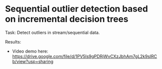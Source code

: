 # Sequential outlier detection based on incremental decision trees
Task: Detect outliers in stream/sequential data. 

Results:

- Video demo here: https://drive.google.com/file/d/1PV5Is9gPDRjWvCXzJbhAm7gL2k9sIRCb/view?usp=sharing 
